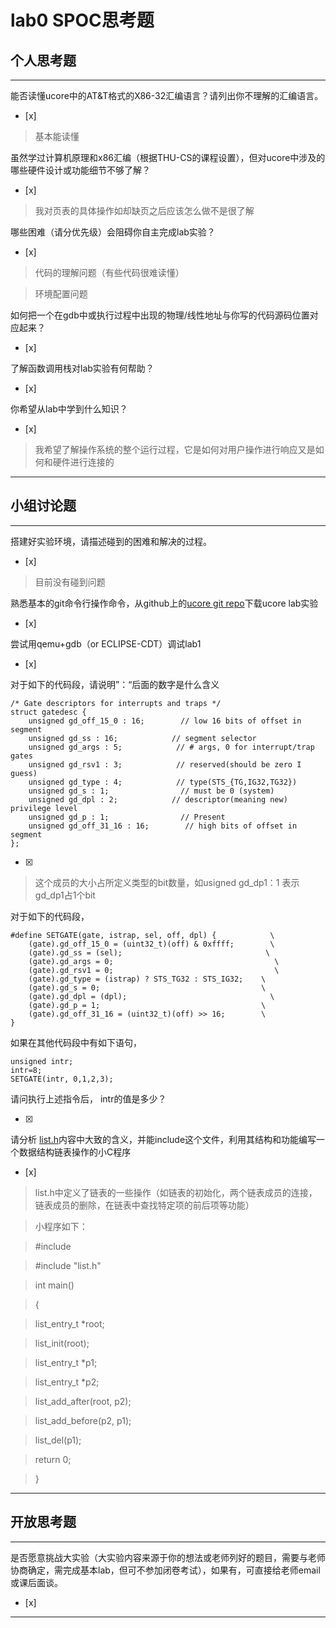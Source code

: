 # lab0 SPOC思考题

## 个人思考题

---

能否读懂ucore中的AT&T格式的X86-32汇编语言？请列出你不理解的汇编语言。
- [x]  

>  基本能读懂

虽然学过计算机原理和x86汇编（根据THU-CS的课程设置），但对ucore中涉及的哪些硬件设计或功能细节不够了解？
- [x]  

>  我对页表的具体操作如却缺页之后应该怎么做不是很了解


哪些困难（请分优先级）会阻碍你自主完成lab实验？
- [x]  

>  代码的理解问题（有些代码很难读懂）

> 环境配置问题

如何把一个在gdb中或执行过程中出现的物理/线性地址与你写的代码源码位置对应起来？
- [x]  

>   

了解函数调用栈对lab实验有何帮助？
- [x]  

>  

你希望从lab中学到什么知识？
- [x]  

>  我希望了解操作系统的整个运行过程，它是如何对用户操作进行响应又是如何和硬件进行连接的

---

## 小组讨论题

---

搭建好实验环境，请描述碰到的困难和解决的过程。
- [x]  

> 目前没有碰到问题

熟悉基本的git命令行操作命令，从github上的[ucore git repo](http://www.github.com/chyyuu/ucore_lab)下载ucore lab实验
- [x] 

> 

尝试用qemu+gdb（or ECLIPSE-CDT）调试lab1
- [x] 

> 

对于如下的代码段，请说明”：“后面的数字是什么含义
```
/* Gate descriptors for interrupts and traps */
struct gatedesc {
    unsigned gd_off_15_0 : 16;        // low 16 bits of offset in segment
    unsigned gd_ss : 16;            // segment selector
    unsigned gd_args : 5;            // # args, 0 for interrupt/trap gates
    unsigned gd_rsv1 : 3;            // reserved(should be zero I guess)
    unsigned gd_type : 4;            // type(STS_{TG,IG32,TG32})
    unsigned gd_s : 1;                // must be 0 (system)
    unsigned gd_dpl : 2;            // descriptor(meaning new) privilege level
    unsigned gd_p : 1;                // Present
    unsigned gd_off_31_16 : 16;        // high bits of offset in segment
};
```

- [x]  

> 这个成员的大小占所定义类型的bit数量，如usigned gd_dp1：1 表示gd_dp1占1个bit

对于如下的代码段，
```
#define SETGATE(gate, istrap, sel, off, dpl) {            \
    (gate).gd_off_15_0 = (uint32_t)(off) & 0xffff;        \
    (gate).gd_ss = (sel);                                \
    (gate).gd_args = 0;                                    \
    (gate).gd_rsv1 = 0;                                    \
    (gate).gd_type = (istrap) ? STS_TG32 : STS_IG32;    \
    (gate).gd_s = 0;                                    \
    (gate).gd_dpl = (dpl);                                \
    (gate).gd_p = 1;                                    \
    (gate).gd_off_31_16 = (uint32_t)(off) >> 16;        \
}
```

如果在其他代码段中有如下语句，
```
unsigned intr;
intr=8;
SETGATE(intr, 0,1,2,3);
```
请问执行上述指令后， intr的值是多少？

- [x]  

> 

请分析 [list.h](https://github.com/chyyuu/ucore_lab/blob/master/labcodes/lab2/libs/list.h)内容中大致的含义，并能include这个文件，利用其结构和功能编写一个数据结构链表操作的小C程序
- [x]  

> list.h中定义了链表的一些操作（如链表的初始化，两个链表成员的连接，链表成员的删除，在链表中查找特定项的前后项等功能）

> 小程序如下：

> #include <iostream>

> #include "list.h"

> int main()

> {
    
> list_entry_t *root;

> list_init(root);

> list_entry_t *p1;

> list_entry_t *p2;
    
> list_add_after(root, p2);
    
> list_add_before(p2, p1);

> list_del(p1);

>  return 0;

> }
---

## 开放思考题

---

是否愿意挑战大实验（大实验内容来源于你的想法或老师列好的题目，需要与老师协商确定，需完成基本lab，但可不参加闭卷考试），如果有，可直接给老师email或课后面谈。
- [x]  

>  

---
